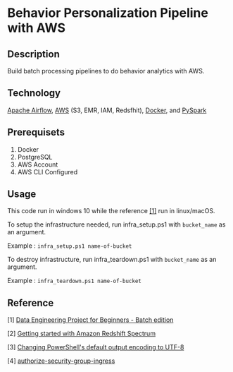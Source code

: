 # Behavior Personalization Pipeline with AWS

## Description

Build batch processing pipelines to do behavior analytics with AWS.

## Technology

[Apache Airflow](https://airflow.apache.org/), [AWS](https://aws.amazon.com/) (S3, EMR, IAM, Redsfhit), [Docker](https://www.docker.com/), and [PySpark](https://spark.apache.org/docs/latest/api/python/index.html)

## Prerequisets

1. Docker
2. PostgreSQL
3. AWS Account
4. AWS CLI Configured

## Usage

This code run in windows 10 while the reference [[1]](https://www.startdataengineering.com/post/data-engineering-project-for-beginners-batch-edition/) run in linux/macOS.

To setup the infrastructure needed, run infra_setup.ps1 with `bucket_name` as an argument.

Example : `infra_setup.ps1 name-of-bucket`

To destroy infrastructure, run infra_teardown.ps1 with `bucket_name` as an argument.

Example : `infra_teardown.ps1 name-of-bucket`

## Reference

[1] [Data Engineering Project for Beginners - Batch edition](https://www.startdataengineering.com/post/data-engineering-project-for-beginners-batch-edition/)

[2] [Getting started with Amazon Redshift Spectrum ](https://docs.aws.amazon.com/redshift/latest/dg/c-getting-started-using-spectrum.html)

[3] [Changing PowerShell's default output encoding to UTF-8](https://stackoverflow.com/questions/40098771/changing-powershells-default-output-encoding-to-utf-8)

[4] [authorize-security-group-ingress](https://docs.aws.amazon.com/cli/latest/reference/ec2/authorize-security-group-ingress.html)